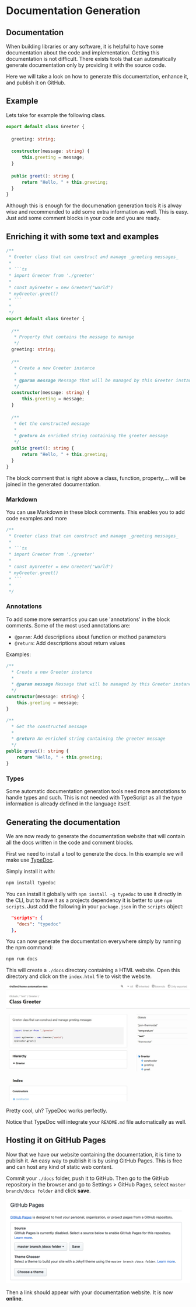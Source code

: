 # Documentation Generation

## Documentation

When building libraries or any software, it is helpful to have some documentation
about the code and implementation. Getting this documentation is not difficult.
There exists tools that can automatically generate documentation only by providing it
with the source code.

Here we will take a look on how to generate this documentation, enhance it, and publish
it on GitHub.

## Example

Lets take for example the following class.

```ts
export default class Greeter {

  greeting: string;

  constructor(message: string) {
      this.greeting = message;
  }

  public greet(): string {
      return "Hello, " + this.greeting;
  }
}
```

Although this is enough for the documenation generation tools it is alway wise and
recommended to add some extra information as well. This is easy. Just add some comment
blocks in your code and you are ready.

## Enriching it with some text and examples

```ts
/**
 * Greeter class that can construct and manage _greeting messages_
 *
 * ```ts
 * import Greeter from './greeter'
 *
 * const myGreeter = new Greeter("world")
 * myGreeter.greet()
 * ```
 *
 */
export default class Greeter {

  /**
   * Property that contains the message to manage
   */
  greeting: string;

  /**
   * Create a new Greeter instance
   * 
   * @param message Message that will be managed by this Greeter instance
   */
  constructor(message: string) {
      this.greeting = message;
  }

  /**
   * Get the constructed message
   *  
   * @return An enriched string containing the greeter message
   */
  public greet(): string {
      return "Hello, " + this.greeting;
  }
}
```

The block comment that is right above a class, function, property,... will be joined
in the generated documentation.

### Markdown

You can use Markdown in these block comments. This enables you to add code examples and more

```ts
/**
 * Greeter class that can construct and manage _greeting messages_
 *
 * ```ts
 * import Greeter from './greeter'
 *
 * const myGreeter = new Greeter("world")
 * myGreeter.greet()
 * ```
 *
 */
```

### Annotations

To add some more semantics you can use 'annotations' in the block comments.
Some of the most used annotations are:

* `@param`: Add descriptions about function or method parameters
* `@return`: Add descriptions about return values

Examples:

```ts
/**
  * Create a new Greeter instance
  * 
  * @param message Message that will be managed by this Greeter instance
  */
constructor(message: string) {
    this.greeting = message;
}
```

```ts
/**
  * Get the constructed message
  *  
  * @return An enriched string containing the greeter message
  */
public greet(): string {
    return "Hello, " + this.greeting;
}
```

### Types

Some automatic documentation generation tools need more annotations to handle types
and such. This is not needed with TypeScript as all the type information is already
defined in the language itself.

## Generating the documentation

We are now ready to generate the documentation website that will contain all the docs
written in the code and comment blocks.

First we need to install a tool to generate the docs. In this example we will make use
[TypeDoc](https://typedoc.org/).

Simply install it with:

```bash
npm install typedoc
```

You can install it globally with `npm install -g typedoc` to use it directly in the CLI,
but to have it as a projects dependency it is better to use `npm scripts`. Just add
the following in your `package.json` in the `scripts` object:

```json
  "scripts": {
    "docs": "typedoc"
  },
```

You can now generate the documentation everywhere simply by running the npm command:

```bash
npm run docs
```

This will create a `./docs` directory containing a HTML website. Open this directory and click
on the `index.html` file to visit the website.

![TypeDoc website example](img/typedoc-example.jpg)

Pretty cool, uh? TypeDoc works perfectly.

Notice that TypeDoc will integrate your `README.md` file automatically as well.

## Hosting it on GitHub Pages

Now that we have our website containing the documentation, it is time to publish it.
An easy way to publish it is by using GitHub Pages. This is free and can host any kind of
static web content.

Commit your `./docs` folder, push it to GitHub. Then go to the GitHub repository in
the browser and go to Settings > GitHub Pages, select `master branch/docs folder` and
click **save**.

![GitHub Pages](img/gh-pages.png)

Then a link should appear with your documentation website. It is now **online**.
